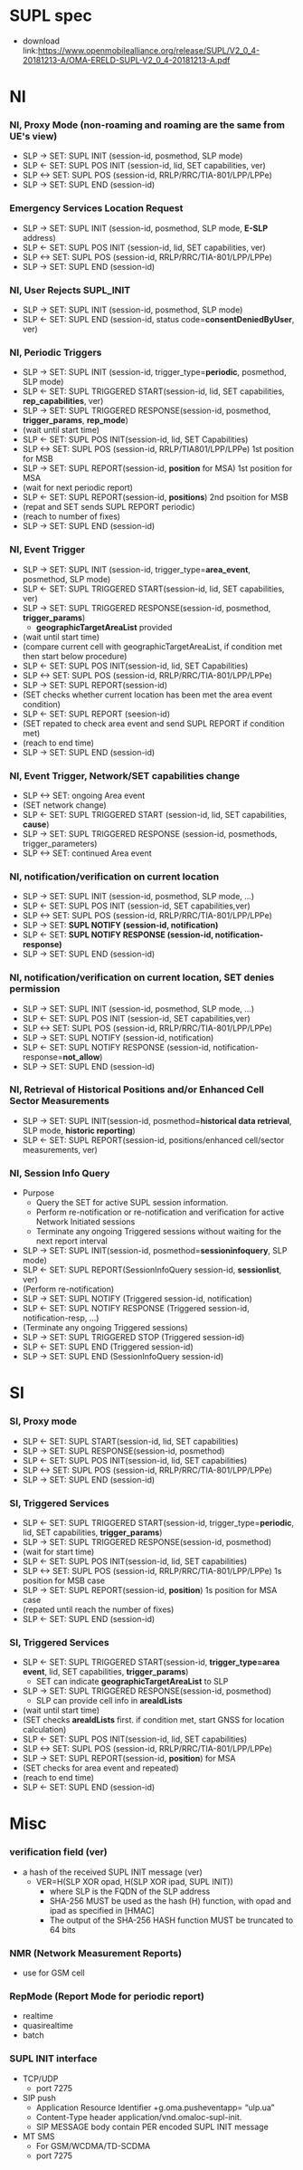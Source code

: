 # SUPL spec
* download link:https://www.openmobilealliance.org/release/SUPL/V2_0_4-20181213-A/OMA-ERELD-SUPL-V2_0_4-20181213-A.pdf

# NI
### NI, Proxy Mode (non-roaming and roaming are the same from UE's view)
* SLP ->  SET: SUPL INIT (session-id, posmethod, SLP mode)
* SLP <-  SET: SUPL POS INIT (session-id, lid, SET capabilities, ver)
* SLP <-> SET: SUPL POS (session-id, RRLP/RRC/TIA-801/LPP/LPPe)
* SLP ->  SET: SUPL END (session-id)

### Emergency Services Location Request
* SLP ->  SET: SUPL INIT (session-id, posmethod, SLP mode, **E-SLP** address)
* SLP <-  SET: SUPL POS INIT (session-id, lid, SET capabilities, ver)
* SLP <-> SET: SUPL POS (session-id, RRLP/RRC/TIA-801/LPP/LPPe)
* SLP ->  SET: SUPL END (session-id)

### NI, User Rejects SUPL_INIT
* SLP ->  SET: SUPL INIT (session-id, posmethod, SLP mode)
* SLP <-  SET: SUPL END (session-id, status code=**consentDeniedByUser**, ver)

### NI, Periodic Triggers
* SLP ->  SET: SUPL INIT (session-id, trigger_type=**periodic**, posmethod, SLP mode)
* SLP <-  SET: SUPL TRIGGERED START(session-id, lid, SET capabilities, **rep_capabilities**, ver)
* SLP ->  SET: SUPL TRIGGERED RESPONSE(session-id, posmethod, **trigger_params**, **rep_mode**)
* (wait until start time)
* SLP <-  SET: SUPL POS INIT(session-id, lid, SET Capabilities)
* SLP <-> SET: SUPL POS (session-id, RRLP/TIA801/LPP/LPPe) 1st position for MSB
* SLP ->  SET: SUPL REPORT(session-id, **position** for MSA) 1st position for MSA
* (wait for next periodic report)
* SLP <-  SET: SUPL REPORT(session-id, **positions**) 2nd psoition for MSB
* (repat and SET sends SUPL REPORT periodic)
* (reach to number of fixes)
* SLP ->  SET: SUPL END (session-id)

### NI, Event Trigger
* SLP ->  SET: SUPL INIT (session-id, trigger_type=**area_event**, posmethod, SLP mode)
* SLP <-  SET: SUPL TRIGGERED START(session-id, lid, SET capabilities, ver)
* SLP ->  SET: SUPL TRIGGERED RESPONSE(session-id, posmethod, **trigger_params**)
  * **geographicTargetAreaList** provided
* (wait until start time)
* (compare current cell with geographicTargetAreaList, if condition met then start below procedure)
* SLP <-  SET: SUPL POS INIT(session-id, lid, SET Capabilities)
* SLP <-> SET: SUPL POS (session-id, RRLP/RRC/TIA-801/LPP/LPPe)
* SLP ->  SET: SUPL REPORT(session-id)
* (SET checks whether current location has been met the area event condition)
* SLP <-  SET: SUPL REPORT (seesion-id)
* (SET repated to check area event and send SUPL REPORT if condition met)
* (reach to end time)
* SLP ->  SET: SUPL END (session-id)

### NI, Event Trigger, Network/SET capabilities change
* SLP <-> SET: ongoing Area event
* (SET network change)
* SLP <-  SET: SUPL TRIGGERED START (session-id, lid, SET capabilities, **cause**)
* SLP ->  SET: SUPL TRIGGERED RESPONSE (session-id, posmethods, trigger_parameters)
* SLP <-> SET: continued Area event

### NI, notification/verification on current location
* SLP ->  SET: SUPL INIT (session-id, posmethod, SLP mode, ...)
* SLP <-  SET: SUPL POS INIT (session-id, SET capabilities,ver)
* SLP <-> SET: SUPL POS (session-id, RRLP/RRC/TIA-801/LPP/LPPe)
* SLP ->  SET: **SUPL NOTIFY (session-id, notification)**
* SLP <-  SET: **SUPL NOTIFY RESPONSE (session-id, notification-response)**
* SLP ->  SET: SUPL END (session-id)

### NI, notification/verification on current location, SET denies permission
* SLP ->  SET: SUPL INIT (session-id, posmethod, SLP mode, ...)
* SLP <-  SET: SUPL POS INIT (session-id, SET capabilities,ver)
* SLP <-> SET: SUPL POS (session-id, RRLP/RRC/TIA-801/LPP/LPPe)
* SLP ->  SET: SUPL NOTIFY (session-id, notification)
* SLP <-  SET: SUPL NOTIFY RESPONSE (session-id, notification-response=**not_allow**)
* SLP ->  SET: SUPL END (session-id)

### NI, Retrieval of Historical Positions and/or Enhanced Cell Sector Measurements
* SLP ->  SET: SUPL INIT(session-id, posmethod=**historical data retrieval**, SLP mode, **historic reporting**)
* SLP <-  SET: SUPL REPORT(session-id, positions/enhanced cell/sector measurements, ver)

### NI, Session Info Query
* Purpose
  * Query the SET for active SUPL session information.
  * Perform re-notification or re-notification and verification for active Network Initiated sessions
  * Terminate any ongoing Triggered sessions without waiting for the next report interval
* SLP ->  SET: SUPL INIT(session-id, posmethod=**sessioninfoquery**, SLP mode)
* SLP <-  SET: SUPL REPORT(SessionInfoQuery session-id, **sessionlist**, ver)
* (Perform re-notification)
* SLP ->  SET: SUPL NOTIFY (Triggered session-id, notification) 
* SLP <-  SET: SUPL NOTIFY RESPONSE (Triggered session-id, notification-resp, ...)
* (Terminate any ongoing Triggered sessions)
* SLP ->  SET: SUPL TRIGGERED STOP (Triggered session-id)
* SLP <-  SET: SUPL END (Triggered session-id)
* SLP ->  SET: SUPL END (SessionInfoQuery session-id)

# SI
### SI, Proxy mode
* SLP <-  SET: SUPL START(session-id, lid, SET capabilities)
* SLP ->  SET: SUPL RESPONSE(session-id, posmethod)
* SLP <-  SET: SUPL POS INIT(session-id, lid, SET capabilities)
* SLP <-> SET: SUPL POS (session-id, RRLP/RRC/TIA-801/LPP/LPPe)
* SLP ->  SET: SUPL END (session-id)

### SI, Triggered Services
* SLP <-  SET: SUPL TRIGGERED START(session-id, trigger_type=**periodic**, lid, SET capabilities, **trigger_params**)
* SLP ->  SET: SUPL TRIGGERED RESPONSE(session-id, posmethod)
* (wait for start time)
* SLP <-  SET: SUPL POS INIT(session-id, lid, SET capabilities)
* SLP <-> SET: SUPL POS (session-id, RRLP/RRC/TIA-801/LPP/LPPe) 1s position for MSB case
* SLP ->  SET: SUPL REPORT(session-id, **position**) 1s position for MSA case
* (repated until reach the number of fixes)
* SLP <-  SET: SUPL END (session-id)

### SI, Triggered Services
* SLP <-  SET: SUPL TRIGGERED START(session-id, **trigger_type=area event**, lid, SET capabilities, **trigger_params**)
  * SET can indicate **geographicTargetAreaList** to SLP
* SLP ->  SET: SUPL TRIGGERED RESPONSE(session-id, posmethod)
  * SLP can provide cell info in **areaIdLists**
* (wait until start time)
* (SET checks **areaIdLists** first. if condition met, start GNSS for location calculation)
* SLP <-  SET: SUPL POS INIT(session-id, lid, SET capabilities)
* SLP <-> SET: SUPL POS (session-id, RRLP/RRC/TIA-801/LPP/LPPe)
* SLP ->  SET: SUPL REPORT(session-id, **position**) for MSA
* (SET checks for area event and repeated)
* (reach to end time)
* SLP <-  SET: SUPL END (session-id)

# Misc
### verification field (**ver**)
* a hash of the received SUPL INIT message (ver)
  * VER=H(SLP XOR opad, H(SLP XOR ipad, SUPL INIT))
    * where SLP is the FQDN of the SLP address
    * SHA-256 MUST be used as the hash (H) function, with opad and ipad as specified in [HMAC]
    * The output of the SHA-256 HASH function MUST be truncated to 64 bits
### NMR (Network Measurement Reports)
* use for GSM cell
### RepMode (Report Mode for periodic report)
* realtime
* quasirealtime
* batch
### SUPL INIT interface
* TCP/UDP
  * port 7275
* SIP push
  * Application Resource Identifier +g.oma.pusheventapp= “ulp.ua”
  * Content-Type header application/vnd.omaloc-supl-init.
  * SIP MESSAGE body contain PER encoded SUPL INIT message
* MT SMS
  * For GSM/WCDMA/TD-SCDMA
  * port 7275
